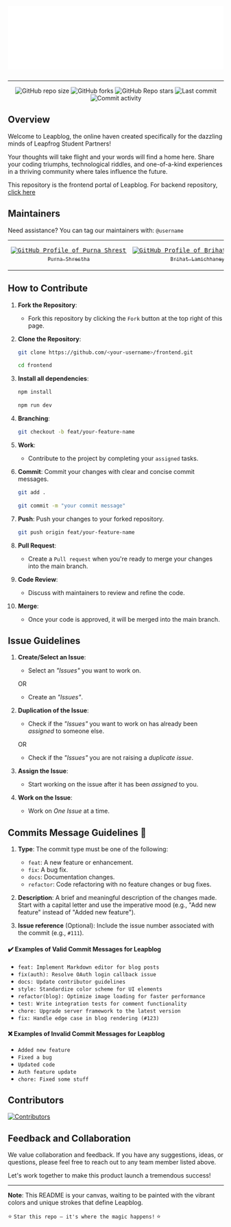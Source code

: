 <h1 align="center">
  <img src="/public/leapblog.svg" alt="Leapblog" width="600">
</h1>

---

<div align="center">
  <img
    alt="GitHub repo size"
    src="https://img.shields.io/github/repo-size/Leapblog/frontend?color=FFB001&logo=github&style=for-the-badge&logoColor=00CB5B"
  />
  <img
    alt="GitHub forks"
    src="https://img.shields.io/github/forks/Leapblog/frontend?color=FFB001&logo=github&style=for-the-badge&logoColor=00CB5B"
  />
  <img
    alt="GitHub Repo stars"
    src="https://img.shields.io/github/stars/Leapblog/frontend?color=FFB001&logo=github&style=for-the-badge&logoColor=00CB5B"
  />
  <img
    alt="Last commit"
    src="https://img.shields.io/github/last-commit/Leapblog/frontend?color=FFB001&logo=git&logoColor=00CB5B&style=for-the-badge"
  />
  <img
    alt="Commit activity"
    src="https://img.shields.io/github/commit-activity/m/Leapblog/frontend?color=FFB001&logo=git&logoColor=00CB5B&style=for-the-badge"
  />
</div>

## Overview

Welcome to Leapblog, the online haven created specifically for the dazzling minds of Leapfrog Student Partners! 

Your thoughts will take flight and your words will find a home here. Share your coding triumphs, technological riddles, and one-of-a-kind experiences in a thriving community where tales influence the future.

This repository is the frontend portal of Leapblog. For backend repository, [click here](https://github.com/Leapblog/backend)

## Maintainers
Need assistance? You can tag our maintainers with: `@username`


<table>
  <tr>
    <td align="center" width="200">
      <pre><a href="https://github.com/purnasth" target="_blank"><img src="https://avatars.githubusercontent.com/u/107195487?v=4" width="200" alt="GitHub Profile of Purna Shrestha" /><br><sub>Purna Shrestha</sub></a></pre>
    </td>
    <td align="center" width="200">
      <pre><a href="https://github.com/Br9ha20" target="_blank"><img src="https://avatars.githubusercontent.com/u/78255598?v=4" width="200" alt="GitHub Profile of Brihat Lamichhaney" /><br><sub>Brihat Lamichhaney</sub></a></pre>
    </td>
    <td align="center" width="200">
      <pre><a href="https://github.com/Anupamaraie" target="_blank"><img src="https://avatars.githubusercontent.com/u/91787285?v=4" width="200" alt="GitHub Profile of Anupama Rai" /><br><sub>Anupama Rai</sub></a></pre>
    </td>
  </tr>
</table>

## How to Contribute

1. **Fork the Repository**: 
    - Fork this repository by clicking the `Fork` button at the top right of this page.

2. **Clone the Repository**: 
    ```bash
    git clone https://github.com/<your-username>/frontend.git
    ```
    ```bash
    cd frontend
    ```

3. **Install all dependencies**: 
    ```bash
    npm install
    ```
    ```bash
    npm run dev
    ```

4. **Branching**: 
    ```bash
    git checkout -b feat/your-feature-name
    ```

5. **Work**: 
    - Contribute to the project by completing your `assigned` tasks.

6. **Commit**: Commit your changes with clear and concise commit messages.
    ```bash
    git add .
    ```
    ```bash
    git commit -m "your commit message"
    ```

7. **Push**: Push your changes to your forked repository.
    ```bash
    git push origin feat/your-feature-name
    ```

7. **Pull Request**: 
    - Create a `Pull request` when you're ready to merge your changes into the main branch.

8. **Code Review**: 
    - Discuss with maintainers to review and refine the code.

9. **Merge**: 
    - Once your code is approved, it will be merged into the main branch.

## Issue Guidelines

1. **Create/Select an Issue**:
    - Select an *"Issues"* you want to work on.
    
    OR
    - Create an *"Issues"*.

2. **Duplication of the Issue**:
    - Check if the *"Issues"* you want to work on has already been *assigned* to someone else.
    
    OR
    - Check if the *"Issues"* you are not raising a *duplicate issue*.

3. **Assign the Issue**:
    - Start working on the issue after it has been *assigned* to you.

4. **Work on the Issue**:
    - Work on *One Issue* at a time.

## Commits Message Guidelines 💬

1. **Type**: The commit type must be one of the following:

   - `feat`: A new feature or enhancement.
   - `fix`: A bug fix.
   - `docs`: Documentation changes.
   - `refactor`: Code refactoring with no feature changes or bug fixes.

2. **Description**: A brief and meaningful description of the changes made. Start with a capital letter and use the imperative mood (e.g., "Add new feature" instead of "Added new feature").

3. **Issue reference** (Optional): Include the issue number associated with the commit (e.g., `#111`).

#### ✔️ Examples of Valid Commit Messages for Leapblog

- `feat: Implement Markdown editor for blog posts`
- `fix(auth): Resolve OAuth login callback issue`
- `docs: Update contributor guidelines`
- `style: Standardize color scheme for UI elements`
- `refactor(blog): Optimize image loading for faster performance`
- `test: Write integration tests for comment functionality`
- `chore: Upgrade server framework to the latest version`
- `fix: Handle edge case in blog rendering (#123)`

#### ❌ Examples of Invalid Commit Messages for Leapblog

- `Added new feature`
- `Fixed a bug`
- `Updated code`
- `Auth feature update`
- `chore: Fixed some stuff`


## Contributors

[![Contributors](https://contrib.rocks/image?repo=Leapblog/frontend)](https://github.com/Leapblog/frontend/graphs/contributors)


## Feedback and Collaboration

We value collaboration and feedback. If you have any suggestions, ideas, or questions, please feel free to reach out to any team member listed above.

Let's work together to make this product launch a tremendous success!

---

**Note**: This README is your canvas, waiting to be painted with the vibrant colors and unique strokes that define Leapblog.

⭐ `Star this repo – it's where the magic happens!` ⭐
